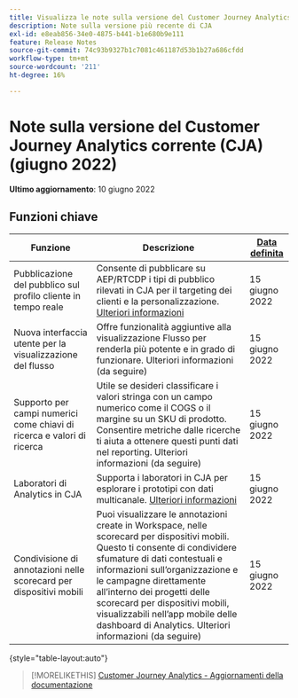 ```yaml
---
title: Visualizza le note sulla versione del Customer Journey Analytics corrente
description: Note sulla versione più recente di CJA
exl-id: e8eab856-34e0-4875-b441-b1e680b9e111
feature: Release Notes
source-git-commit: 74c93b9327b1c7081c461187d53b1b27a686cfdd
workflow-type: tm+mt
source-wordcount: '211'
ht-degree: 16%

---
```


# Note sulla versione del Customer Journey Analytics corrente (CJA) (giugno 2022)

**Ultimo aggiornamento**: 10 giugno 2022

## Funzioni chiave

| Funzione | Descrizione | [Data definita](/help/release-notes/releases.md) |
| ----------- | ---------- | ----- |
| Pubblicazione del pubblico sul profilo cliente in tempo reale | Consente di pubblicare su AEP/RTCDP i tipi di pubblico rilevati in CJA per il targeting dei clienti e la personalizzazione. [Ulteriori informazioni](https://experienceleague.adobe.com/docs/analytics-platform/using/cja-components/audiences/audiences-overview.html?lang=en) | 15 giugno 2022 |
| Nuova interfaccia utente per la visualizzazione del flusso | Offre funzionalità aggiuntive alla visualizzazione Flusso per renderla più potente e in grado di funzionare. Ulteriori informazioni (da seguire) | 15 giugno 2022 |
| Supporto per campi numerici come chiavi di ricerca e valori di ricerca | Utile se desideri classificare i valori stringa con un campo numerico come il COGS o il margine su un SKU di prodotto. Consentire metriche dalle ricerche ti aiuta a ottenere questi punti dati nel reporting. Ulteriori informazioni (da seguire) | 15 giugno 2022 |
| Laboratori di Analytics in CJA | Supporta i laboratori in CJA per esplorare i prototipi con dati multicanale. [Ulteriori informazioni](/help/labs/labs.md) | 15 giugno 2022 |
| Condivisione di annotazioni nelle scorecard per dispositivi mobili | Puoi visualizzare le annotazioni create in Workspace, nelle scorecard per dispositivi mobili. Questo ti consente di condividere sfumature di dati contestuali e informazioni sull’organizzazione e le campagne direttamente all’interno dei progetti delle scorecard per dispositivi mobili, visualizzabili nell’app mobile delle dashboard di Analytics. Ulteriori informazioni (da seguire) | 15 giugno 2022 |

{style=&quot;table-layout:auto&quot;}

>[!MORELIKETHIS]
>[Customer Journey Analytics - Aggiornamenti della documentazione](/help/release-notes/doc-changes.md)
